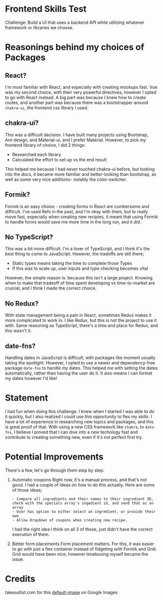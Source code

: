 # Frontend Skills Test

Challenge: Build a UI that uses a backend API while utilizing whatever framework or libraries we choose.

# Reasonings behind my choices of Packages

## React?

I'm most familiar with React, and especially with creating mockups fast. Vue was my second choice, with their very powerful directives, however I opted to go with React instead. A big part was because I knew how to create routes, and another part was because there was a bootstrapper around `chakra-ui`, the frontend css library I used.

## chakra-ui?

This was a difficult decision. I have built many projects using Bootstrap, Ant-design, and Material-ui, and I prefer Material. However, to pick my frontend library of choice, I did 2 things:

- Researched each library
- Calculated the effort to set up vs the end result

This helped me because I had never touched chakra-ui before, but looking into the docs, it became more familiar and better-looking than bootstrap, as well as some very nice additions- notably the color-switcher.

## Formik?

Formik is an easy choice - creating forms in React are cumbersome and difficult. I've used Refs in the past, and I'm okay with them, but to really move fast, especially when creating new recipies, it meant that using Formik to handle forms would save me more time in the long run, and it did.

## No TypeScript?

This was a bit more difficult. I'm a lover of TypeScript, and I think it's the best thing to come to JavaScript. However, the tradoffs are still there;

- Static types means taking the time to complete those Types
- If this was to scale up, user inputs and type checking becomes vital

However, the simple reason is: because this isn't a large project. Knowing when to make that tradeoff of time spent developing vs time-to-market are cruicial, and I think I made the correct choice.

## No Redux?

With state management being a pain in React, sometimes Redux makes it more complicated to work in. I like Redux, but this is not the project to use it with. Same reasoning as TypeScript, there's a time and place for Redux, and this wasn't it.

## date-fns?

Handling dates in JavaScript is difficult, with packages like moment usually taking the spotlight. However, I opted to use a newer and dependency-free package `date-fns` to handle my dates. This helped me with setting the dates automatically, rather than having the user do it. It also means I can format my dates however I'd like!

# Statement

I had fun when doing this challenge. I knew when I started I was able to do it quickly, but I also realized I could use this opportunity to flex my skills. I have a lot of experience in researching new topics and packages, and this is great proof of that. With using a new CSS framework like `chakra`, to `date-fns`, I believe I proved that I can dive into a new techology fast and contribute to creating something new, even if it's not perfect first try.

# Potential Improvements

There's a few, let's go through them step by step.

1.  Automatic coupons
    Right now, it's a manual process, and that's not good. I had a couple of ideas on how to do this actually. Here are some of those ideas;

        - Compare all ingredients and their names to their ingredient ID, check with the specials array's ingedient id, and send that as an array
        - User has option to either select an ingredient, or provide their own
        - Allow dropdown of coupons when creating new recipe.

    I had the right idea I think on all 3 of these, just didn't have the correct execution of them.

2.  Better form placements
    Form placement matters. For this, it was easier to go with just a flex container instead of fidgeting with Formik and Grid. Grid would have been nice, however timeboxing myself became the issue.

# Credits

takeoutlist.com for this [default-image](https://www.takeoutlist.com/assets/images/food_default.png) on Google Images
